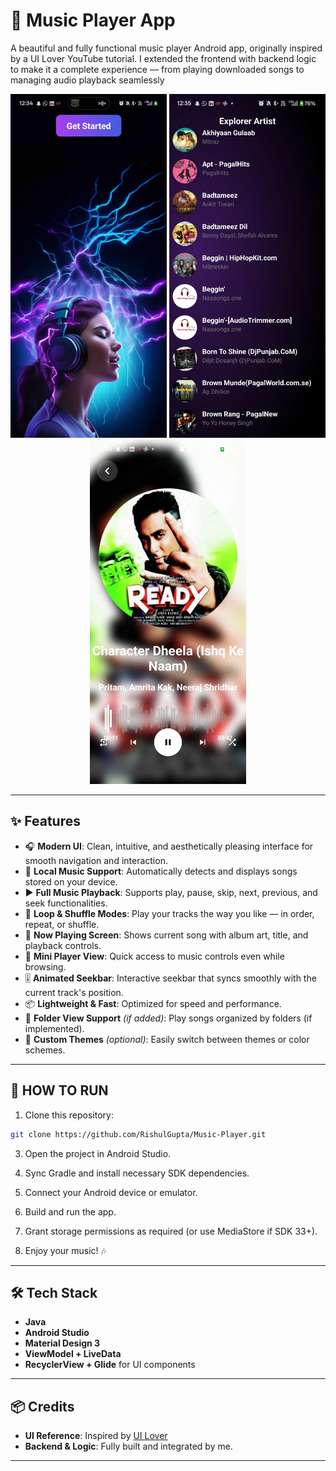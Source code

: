 # 🎵 Music Player App

A beautiful and fully functional music player Android app, originally inspired by a UI Lover YouTube tutorial. I extended the frontend with backend logic to make it a complete experience — from playing downloaded songs to managing audio playback seamlessly

<div align="center">
<img src="https://github.com/RishulGupta/Music-Player/blob/6c099d7358bcc395420c56aec3a74155370d3aa2/WhatsApp%20Image%202025-07-30%20at%2012.49.22_25a5a81f.jpg" width=250>
<img src="https://github.com/RishulGupta/Music-Player/blob/6c099d7358bcc395420c56aec3a74155370d3aa2/WhatsApp%20Image%202025-07-30%20at%2012.49.22_a786ad5c.jpg" width=250 >
<img src="https://github.com/RishulGupta/Music-Player/blob/6c099d7358bcc395420c56aec3a74155370d3aa2/WhatsApp%20Image%202025-07-30%20at%2012.49.23_491a00f8.jpg" width=250>
</div>

---

## ✨ Features

- 🎧 **Modern UI**: Clean, intuitive, and aesthetically pleasing interface for smooth navigation and interaction.
- 📁 **Local Music Support**: Automatically detects and displays songs stored on your device.
- ▶️ **Full Music Playback**: Supports play, pause, skip, next, previous, and seek functionalities.
- 🔁 **Loop & Shuffle Modes**: Play your tracks the way you like — in order, repeat, or shuffle.
- 📜 **Now Playing Screen**: Shows current song with album art, title, and playback controls.
- 🎵 **Mini Player View**: Quick access to music controls even while browsing.
- 🎚️ **Animated Seekbar**: Interactive seekbar that syncs smoothly with the current track's position.
- 📦 **Lightweight & Fast**: Optimized for speed and performance.
- 📂 **Folder View Support** *(if added)*: Play songs organized by folders (if implemented).
- 🎨 **Custom Themes** *(optional)*: Easily switch between themes or color schemes.

---

## 🚀 HOW TO RUN

1. Clone this repository:
```bash
git clone https://github.com/RishulGupta/Music-Player.git
```
3. Open the project in Android Studio.

4. Sync Gradle and install necessary SDK dependencies.

5. Connect your Android device or emulator.

6. Build and run the app.

7. Grant storage permissions as required (or use MediaStore if SDK 33+).

8. Enjoy your music! 🎶


---

## 🛠️ Tech Stack

- **Java**
- **Android Studio**
- **Material Design 3**
- **ViewModel + LiveData**
- **RecyclerView + Glide** for UI components

---

## 📦 Credits

- **UI Reference**: Inspired by [UI Lover](https://www.youtube.com/@UIlover)
- **Backend & Logic**: Fully built and integrated by me.

---

